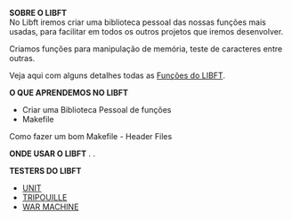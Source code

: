 <b>SOBRE O LIBFT</b><br>
No Libft iremos criar uma biblioteca pessoal das nossas funções mais usadas, para facilitar em todos os outros projetos que iremos desenvolver.<br>

Criamos funções para manipulação de memória, teste de caracteres entre outras.<br>

Veja aqui com alguns detalhes todas as <a href="https://github.com/danielmourajc/42cursus/wiki/LIBFT:-Fun%C3%A7%C3%B5es">Funções do LIBFT</a>.<br>

<b>O QUE APRENDEMOS NO LIBFT</b>
- Criar uma Biblioteca Pessoal de funções
- Makefile
<p>Como fazer um bom Makefile
- Header Files

<b>ONDE USAR O LIBFT</b>
. 
. 

<b>TESTERS DO LIBFT</b>
- <a href="https://github.com/alelievr/libft-unit-test">UNIT</a>
- <a href="https://github.com/Tripouille/libftTester">TRIPOUILLE</a>
- <a href="https://github.com/y3ll0w42/libft-war-machine">WAR MACHINE</a>
